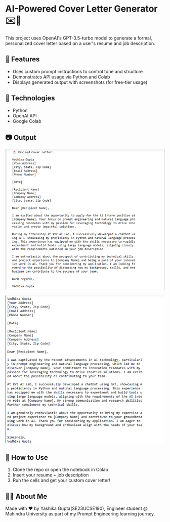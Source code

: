 # AI-Powered Cover Letter Generator ✉️🤖

This project uses OpenAI's GPT-3.5-turbo model to generate a formal, personalized cover letter based on a user's resume and job description.

## 🔧 Features
- Uses custom prompt instructions to control tone and structure
- Demonstrates API usage via Python and Colab
- Displays generated output with screenshots (for free-tier usage)

## 🧠 Technologies
- Python
- OpenAI API
- Google Colab

## 📷 Output

![Prompt 3 Output](prompt3_output.png)


![Prompt 5 Output](prompt5_output.png)

## 🚀 How to Use
1. Clone the repo or open the notebook in Colab
2. Insert your resume + job description
3. Run the cells and get your custom cover letter!

## 🙋‍♀️ About Me
Made with ❤️ by Yashika Gupta(SE23UCSE190), Engineer student @ Mahindra University as part of my Prompt Engineering learning journey.
